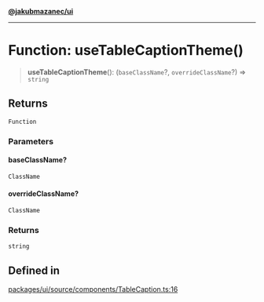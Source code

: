 [**@jakubmazanec/ui**](../README.md)

---

# Function: useTableCaptionTheme()

> **useTableCaptionTheme**(): (`baseClassName`?, `overrideClassName`?) => `string`

## Returns

`Function`

### Parameters

#### baseClassName?

`ClassName`

#### overrideClassName?

`ClassName`

### Returns

`string`

## Defined in

[packages/ui/source/components/TableCaption.ts:16](https://github.com/jakubmazanec/tools/blob/92d3fc1374d1ad6d45198d05d061e0f856a89434/packages/ui/source/components/TableCaption.ts#L16)
